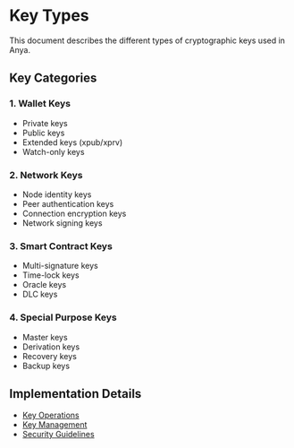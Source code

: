 # Key Types

This document describes the different types of cryptographic keys used in Anya.

## Key Categories

### 1. Wallet Keys
- Private keys
- Public keys
- Extended keys (xpub/xprv)
- Watch-only keys

### 2. Network Keys
- Node identity keys
- Peer authentication keys
- Connection encryption keys
- Network signing keys

### 3. Smart Contract Keys
- Multi-signature keys
- Time-lock keys
- Oracle keys
- DLC keys

### 4. Special Purpose Keys
- Master keys
- Derivation keys
- Recovery keys
- Backup keys

## Implementation Details
- [Key Operations](key-operations.md)
- [Key Management](key-management.md)
- [Security Guidelines](../security/README.md)
